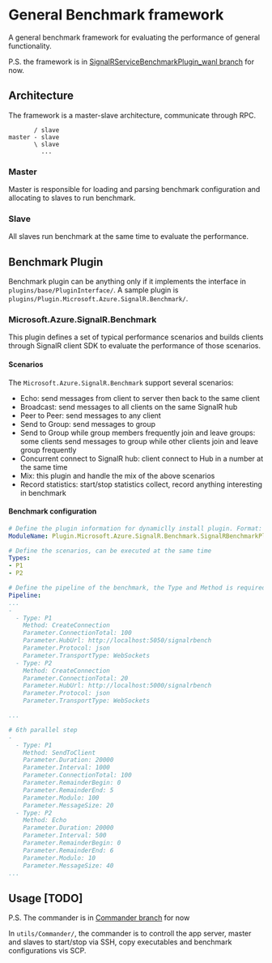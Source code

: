 # General Benchmark framework

A general benchmark framework for evaluating the performance of general functionality. 

P.S. the framework is in [SignalRServiceBenchmarkPlugin_wanl branch](https://github.com/Azure/azure-signalr-bench/tree/SignalRServiceBenchmarkPlugin_wanl/SignalRServiceBenchmarkPlugin) for now.

## Architecture

The framework is a master-slave architecture, communicate through RPC.
```
       / slave 
master - slave
       \ slave
         ...
```
### Master
Master is responsible for loading and parsing benchmark configuration and allocating to slaves to run benchmark.

### Slave
All slaves run benchmark at the same time to evaluate the performance.

## Benchmark Plugin

Benchmark plugin can be anything only if it implements the interface in `plugins/base/PluginInterface/`. A sample plugin is `plugins/Plugin.Microsoft.Azure.SignalR.Benchmark/`.

### Microsoft.Azure.SignalR.Benchmark

This plugin defines a set of typical performance scenarios and builds clients through SignalR client SDK to evaluate the performance of those scenarios.


#### Scenarios

The `Microsoft.Azure.SignalR.Benchmark` support several scenarios:

* Echo: send messages from client to server then back to the same client
* Broadcast: send messages to all clients on the same SignalR hub
* Peer to Peer: send messages to any client
* Send to Group: send messages to group
* Send to Group while group members frequently join and leave groups: some clients send messages to group while other clients join and leave group frequently 
* Concurrent connect to SignalR hub: client connect to Hub in a number at the same time
* Mix: this plugin and handle the mix of the above scenarios
* Record statistics: start/stop statistics collect, record anything interesting in benchmark

#### Benchmark configuration
``` yaml
# Define the plugin information for dynamiclly install plugin. Format: {Full class name}, {assembly name} 
ModuleName: Plugin.Microsoft.Azure.SignalR.Benchmark.SignalRBenchmarkPlugin, Plugin.Microsoft.Azure.SignalR.Benchmark

# Define the scenarios, can be executed at the same time
Types:
- P1
- P2

# Define the pipeline of the benchmark, the Type and Method is required. To support mix scenario, in one parallel step, multiple methods can be executed simultaneously
Pipeline:
...
-
  - Type: P1
    Method: CreateConnection
    Parameter.ConnectionTotal: 100
    Parameter.HubUrl: http://localhost:5050/signalrbench
    Parameter.Protocol: json
    Parameter.TransportType: WebSockets
  - Type: P2
    Method: CreateConnection
    Parameter.ConnectionTotal: 20
    Parameter.HubUrl: http://localhost:5000/signalrbench
    Parameter.Protocol: json
    Parameter.TransportType: WebSockets

...

# 6th parallel step
-
  - Type: P1
    Method: SendToClient
    Parameter.Duration: 20000
    Parameter.Interval: 1000
    Parameter.ConnectionTotal: 100
    Parameter.RemainderBegin: 0
    Parameter.RemainderEnd: 5
    Parameter.Modulo: 100
    Parameter.MessageSize: 20
  - Type: P2
    Method: Echo
    Parameter.Duration: 20000
    Parameter.Interval: 500
    Parameter.RemainderBegin: 0
    Parameter.RemainderEnd: 6
    Parameter.Modulo: 10
    Parameter.MessageSize: 40
...
```

## Usage [TODO]

P.S. The commander is in [Commander branch](https://github.com/Azure/azure-signalr-bench/tree/Commander/SignalRServiceBenchmarkPlugin) for now

In `utils/Commander/`, the commander is to controll the app server, master and slaves to start/stop via SSH, copy executables and benchmark configurations vis SCP.

